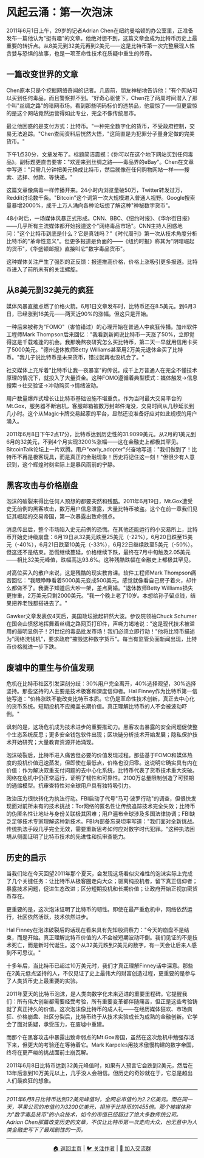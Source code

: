 # 风起云涌：第一次泡沫

2011年6月1日上午，29岁的记者Adrian Chen在纽约曼哈顿的办公室里，正准备发布一篇他认为"挺有趣"的文章。他绝对想不到，这篇文章会成为比特币历史上最重要的转折点。从8美元到32美元再到2美元——这是比特币第一次完整展现人性贪婪与恐惧的故事，也是一项革命性技术在质疑中重生的传奇。

## 一篇改变世界的文章

Chen原本只是个挖掘网络奇闻的记者。几周前，朋友神秘地告诉他："有个网站可以买到任何毒品，而且警察抓不到。"好奇心驱使下，Chen花了两周时间潜入了那个叫"丝绸之路"的暗网市场。看到那些明码标价的违禁品，他震惊了——但更震惊的是这个网站竟然运营得如此专业，完全不像传统黑市。

最让他困惑的是支付方式：比特币。"一种完全数字化的货币，不受政府控制，交易无法追踪。"Chen查阅资料后恍然大悟，"这简直是为犯罪分子量身定做的完美货币。"

下午1点30分，文章发布了。标题简洁震撼：《你可以在这个地下网站买到任何毒品》。副标题更直击要害："欢迎来到丝绸之路——毒品界的eBay"。Chen在文章中写道："只需几分钟把美元换成比特币，然后就像在任何购物网站一样——搜索、选择、付款、等快递。"

这篇文章像病毒一样传播开来。24小时内浏览量破50万，Twitter转发过万，Reddit讨论数千条。"Bitcoin"这个词第一次大规模进入普通人视野。Google搜索量暴增2000%，成千上万人涌向各种论坛想了解这种"神秘数字货币"。

48小时后，一场媒体风暴正式形成。CNN、BBC、《纽约时报》、《华尔街日报》——几乎所有主流媒体都开始报道这个"网络毒品市场"。CNN主持人困惑地问："这个比特币到底是什么？它是真钱吗？"《时代周刊》第一次从技术角度分析比特币的"革命性意义"。但更多报道是负面的——《纽约时报》称其为"阴暗崛起的货币"，《华盛顿邮报》直接叫它"数字毒品货币"。

这种媒体关注产生了强烈的正反馈：报道推高价格，价格上涨吸引更多报道。比特币进入了前所未有的关注螺旋。

## 从8美元到32美元的疯狂

媒体风暴直接点燃了价格火箭。6月1日文章发布时，比特币还在8.5美元。到6月3日，已经涨到16美元——两天近90%的涨幅。但这只是开始。

一种后来被称为"FOMO"（害怕错过）的心理开始在普通人中疯狂传播。加州软件工程师Mark Thompson后来回忆："我看到新闻说比特币一天涨了50%，立即觉得这是千载难逢的机会。我那晚熬夜研究怎么买比特币，第二天一早就用信用卡买了5000美元。"德州退休教师Betty Williams甚至用2万美元退休金买了比特币。"我儿子说比特币是未来货币，错过就再也没机会了。"

社交媒体上充斥着"比特币让我一夜暴富"的传说。成千上万普通人在完全不懂技术原理的情况下，就投入了大量资金。这种FOMO遵循着典型模式：媒体触发→信息搜索→社交验证→冲动购买→情绪波动。

用户数量爆炸式增长让比特币基础设施不堪重负。作为当时最大交易平台的Mt.Gox，服务器不断宕机，客服邮箱被数万封邮件淹没，交易时间从几秒延长到几小时。这个从Magic卡牌交易起家的平台，显然还没准备好应对如此规模的用户涌入。

2011年6月8日下午2点17分，比特币达到历史性的31.9099美元。从2月的1美元到6月的32美元，不到4个月实现3200%涨幅——这在金融史上都极其罕见。BitcoinTalk论坛上一片欢腾。用户"early_adopter"兴奋地写道："我们做到了！比特币不再是极客玩具，而是真正的金融现象！历史将记住这一刻！"但很少有人意识到，这个辉煌时刻实际上是暴风雨前的宁静。

## 黑客攻击与价格崩盘

泡沫的破裂来得比任何人预想的都要突然和残酷。2011年6月19日，Mt.Gox遭受史无前例的黑客攻击，数万用户信息泄露，大量比特币被盗。这个在前一章我们见证其崛起的交易帝国，第一次暴露出致命弱点。

消息传出后，整个市场陷入史无前例的恐慌。在其他还能运行的小交易所上，比特币开始史诗级崩盘：6月19日从32美元跌至25美元（-22%），6月20日跌至15美元（-40%），6月21日跌至10美元（-33%），6月22日继续跌至5美元（-50%）。但这还不是结束。恐慌继续蔓延，价格继续下跌，最终在7月中旬触及2.05美元——相比32美元峰值，跌幅高达93.6%。这种残酷跌幅在金融史上都极其罕见。

对高位买入的散户来说，这是残酷的现实教育课。软件工程师Mark Thompson痛苦回忆："我眼睁睁看着5000美元变成500美元。感觉就像看自己房子着火，却什么都做不了。我妻子知道后大吵一架，差点离婚。"退休教师Betty Williams损失更惨重，2万美元只剩2000美元。"我一个晚上老了10岁。本想给孙子留点钱，结果把养老钱都搭进去了。"

Gawker文章发表仅4天后，美国政坛掀起轩然大波。参议院领袖Chuck Schumer在国会山愤怒地挥舞着丝绸之路网页打印件，声嘶力竭地说："这是现代技术被滥用的最明显例子！21世纪的毒品批发市场！我们必须立即行动！"他将比特币描述为"网络洗钱机"，要求政府"摧毁这种数字货币"。每当有监管负面新闻出现，比特币价格就进一步下跌。

## 废墟中的重生与价值发现

危机在比特币社区引发深刻分歧：30%用户完全离开，40%选择观望，30%选择坚持。那些坚持的人主要是技术极客和深度信仰者。Hal Finney作为比特币第一信徒写道："价格涨跌不能改变比特币本质。它仍是革命性技术创新，真正去中心化的货币系统。短期投机不应掩盖长期价值。真正理解比特币的人不会被波动吓倒。"

讽刺的是，这场危机成为技术进步的重要推动力。黑客攻击暴露的安全问题促使整个生态系统反思；更多安全钱包软件出现；区块链分析技术开始发展；隐私保护技术开始研究；大量教育资源开始涌现。

泡沫破裂后，比特币进入痛苦但必要的价值发现过程。那些基于FOMO和媒体热度的投机价值迅速蒸发，但即使在最低点，价格也没归零。这说明它确实具有内在价值：作为解决双重支付问题的去中心化系统，比特币代表了货币技术重大突破。网络在危机中仍正常运行，证明了韧性和可靠性。2100万总量限制创造了可预期的通缩模型。抗审查特性对全球用户具有独特吸引力。

政治压力很快转化为执法行动。FBI启动了代号"马可·波罗行动"的调查，但很快发现面对前所未有的技术挑战：Tor网络的匿名性让传统追踪技术完全失效；比特币的伪匿名性让地址与身份关联极其困难；用户遍布全球涉及多国法律协调；FBI缺乏足够技术专家理解这种新技术。FBI内部备忘录坦率写道："我们面对全新挑战。传统执法手段几乎完全无效，需要重新思考如何应对数字时代犯罪。"这种执法困境从侧面证明了比特币技术的先进性和抗审查能力。

## 历史的启示

当我们站在今天回望2011年那个夏天，会发现这场看似灾难性的泡沫实际上完成了几个关键任务：让比特币从极客圈走向大众；驱离纯投机者，留下真正信仰者；暴露技术问题，促进生态改进；区分短期投机和长期价值；让政府开始正视加密货币存在。

更重要的是，这次泡沫证明了比特币的韧性。即使在最严重危机中，网络依然运行，社区依然活跃，技术依然进步。

Hal Finney在泡沫破裂后的话现在看来具有先知般洞察力："今天的崩盘不是结束，而是开始。真正理解比特币价值的人不会被短期波动吓倒。我们见证的不是技术死亡，而是新时代诞生。这个从32美元跌到2美元的数字，有一天会让后来人感到不可思议。"

十多年后，当比特币已超过10万美元时，我们才真正理解Finney话中深意。那些在2美元低点坚持的人，不仅见证了史上最伟大的财富创造过程，更重要的是参与了人类货币史上最重要的实验。

2011年夏天的比特币泡沫，是人类向数字化未来迈进的重要里程碑。它提醒我们：所有伟大创新都需要经受考验，所有重要变革都伴随痛苦，但正是这些考验铸就了真正持久的价值。这次泡沫像比特币的成人礼——在经历媒体狂欢、市场疯狂、价格崩盘、社区分裂后，比特币终于从技术实验成长为成熟的金融创新。它学会了面对质疑，承受压力，在废墟中重建。

而那个在黑客攻击中暴露出致命弱点的Mt.Gox帝国，虽然在这次危机中勉强存活下来，但更大的考验还在等待着它。Mark Karpeles用技术傲慢构建的数字帝国，终将在更严峻的挑战面前土崩瓦解。

2011年6月8日比特币达到32美元峰值时，如果有人预言它会跌到2美元，然后在13年后涨到10万美元以上，几乎没人会相信。但历史的奇妙就在于，它总是超出人们最疯狂的想象。

---

*2011年6月8日比特币达到32美元峰值时，全网总市值约为2.2亿美元。而在同一天，苹果公司的市值约为3200亿美元，相当于比特币的1455倍。那个被媒体称为"数字毒品货币"的小众技术，如今的市值已经超过了绝大多数传统公司。Adrian Chen那篇改变历史的文章，不仅让比特币第一次走向大众，也无意中为人类金融史写下了最戏剧性的一页。*

---

<div align="center">
<a href="https://github.com/beihaili/Get-Started-with-Web3">🏠 返回主页</a> | 
<a href="https://twitter.com/bhbtc1337">🐦 关注作者</a> | 
<a href="https://forms.gle/QMBwL6LwZyQew1tX8">📝 加入交流群</a>
</div>
